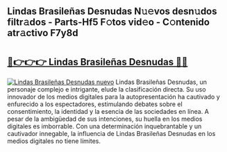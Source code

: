 ## Lindas Brasileñas Desnudas N𝚞𝚎vos desn𝚞dos filtr𝚊dos - Parts-Hf5 F𝚘tos vid𝚎o - C𝚘ntenido atr𝚊ctivo F7y8d

# <h2><a href="http://mb0qk4u.tromn.icu/?c=Lindas+Brasile%c3%b1as+Desnudas">🔗👉👉👉 Lindas Brasileñas Desnudas 🔗🔗</a></h2>

[![Lindas Brasileñas Desnudas nuevo](https://i.imgur.com/pEAQMta.gif)](http://mb0qk4u.tromn.icu/?c=Lindas+Brasile%c3%b1as+Desnudas)
Lindas Brasileñas Desnudas, un personaje complejo e intrigante, elude la clasificación directa. Su uso innovador de los medios digitales para la autopresentación ha cautivado y enfurecido a los espectadores, estimulando debates sobre el consentimiento, la identidad y la esencia de las sociedades en línea. A pesar de la ambigüedad de sus intenciones, su huella en los medios digitales es imborrable. Con una determinación inquebrantable y un cautivador innegable, la influencia de Lindas Brasileñas Desnudas en los medios digitales no tiene límites.
